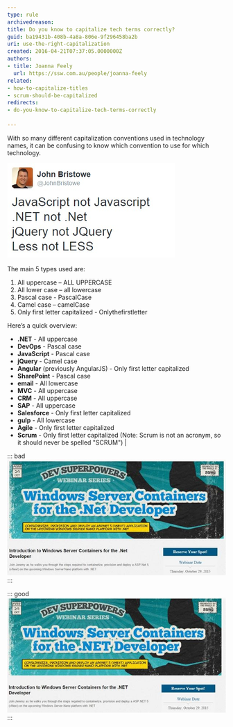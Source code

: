 ```yaml
---
type: rule
archivedreason: 
title: Do you know to capitalize tech terms correctly?
guid: ba19431b-408b-4a8a-806e-9f296458ba2b
uri: use-the-right-capitalization
created: 2016-04-21T07:37:05.0000000Z
authors:
- title: Joanna Feely
  url: https://ssw.com.au/people/joanna-feely
related:
- how-to-capitalize-titles
- scrum-should-be-capitalized
redirects:
- do-you-know-to-capitalize-tech-terms-correctly

---
```


With so many different capitalization conventions used in technology names, it can be confusing to know which convention to use for which technology.

<!--endintro-->

![Figure: John Bristowe tackled some of the most commonly confused tech names in this tweet](john-bristow-tweet.jpg)  

The main 5 types used are:

1. All uppercase – ALL UPPERCASE
2. All lower case – all lowercase
3. Pascal case - PascalCase
4. Camel case – camelCase
5. Only first letter capitalized - Onlythefirstletter

Here’s a quick overview:

* **.NET** - All uppercase
* **DevOps** - Pascal case
* **JavaScript** - Pascal case
* **jQuery** - Camel case
* **Angular** (previously AngularJS) - Only first letter capitalized
* **SharePoint** - Pascal case
* **email** - All lowercase
* **MVC** - All uppercase
* **CRM** - All uppercase
* **SAP** - All uppercase
* **Salesforce** - Only first letter capitalized
* **gulp** - All lowercase
* **Agile** - Only first letter capitalized
* **Scrum** - Only first letter capitalized
  (Note: Scrum is not an acronym, so it should never be spelled "SCRUM") |

::: bad  
![Figure: Bad example - If you want to be taken seriously as an expert in the subject, you should properly and consistently spell, punctuate, and capitalize the technology you are working with](bad-example-incorrect-capitalization.jpg)  
:::

::: good  
![Figure: Good example – the technology is consistently capitalized correctly across the page](good-example-correctly-capitalized.jpg)  
:::
